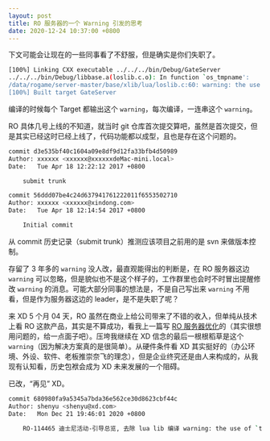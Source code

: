 ```yaml
---
layout: post
title: RO 服务器的一个 Warning 引发的思考
date: 2020-12-24 10:37:00 +0800
---
```


下文可能会让现在的一些同事看了不舒服，但是确实是你们失职了。

```sh
[100%] Linking CXX executable ../../../bin/Debug/GateServer
../../../bin/Debug/libbase.a(loslib.c.o): In function `os_tmpname':
/data/rogame/server-master/base/xlib/lua/loslib.c:60: warning: the use of `tmpnam' is dangerous, better use `mkstemp'
[100%] Built target GateServer
```

编译的时候每个 Target 都输出这个 `warning`，每次编译，一连串这个 `warning`。

RO 具体几号上线的不知道，就当时 git 仓库首次提交算吧，虽然是首次提交，但是其实已经这时已经上线了，代码功能都以成型，且也是存在这个问题的。

```sh
commit d3e535bf40c1604a09e8df9d12fa33bfb4d50989
Author: xxxxxx <xxxxxx@xxxxxxdeMac-mini.local>
Date:   Tue Apr 18 12:22:12 2017 +0800

    submit trunk

commit 56ddd07be4c24d637941761222011f6553502710
Author: xxxxxx <xxxxxx@xindong.com>
Date:   Tue Apr 18 12:14:54 2017 +0800

    Initial commit
```

从 commit 历史记录（submit trunk）推测应该项目之前用的是 svn 来做版本控制。

存留了 3 年多的 `warning` 没人改，最直观能得出的判断是，在 RO 服务器这边 `warning` 可以忽略，但是貌似也不是这个样子的，工作群里也会时不时冒出提醒修改 `warning` 的消息。可能大部分同事的想法是，不是自己写出来 `warning` 不用看，但是作为服务器这边的 leader，是不是失职了呢？

来 XD 5 个月 04 天，RO 虽然在商业上给公司带来了不错的收入，但单纯从技术上看 RO 这款产品，其实是不算成功，看我上一篇写 [RO 服务器优化](./2020-12-12-thinking-about-ro-server-optimization.md)的（其实很想用问题的，给一点面子吧）。压垮我继续在 XD 信念的最后一根根稻草是这个 `warning`（因为解决方案真的是很简单）。从硬件条件看 XD 其实挺好的（办公环境、外设、软件、老板推崇奈飞的理念），但是企业终究还是由人来构成的，从我现有认知看，历史包袱会成为 XD 未来发展的一个阻碍。

已改，“再见” XD。

```sh
commit 680980fa9a5345a7bda36e562ce30d8623cbf44c
Author: shenyu <shenyu@xd.com>
Date:   Mon Dec 21 19:46:01 2020 +0800

    RO-114465 迪士尼活动-引导总览, 去除 lua lib 编译 warning: the use of `tmpnam' is dangerous, better use `mkstemp'
```
